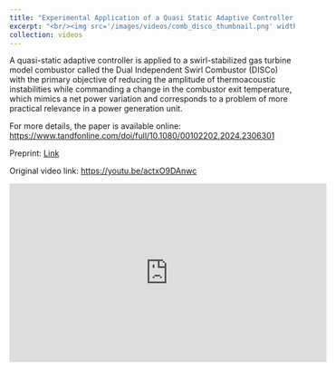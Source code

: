 ```yaml
---
title: "Experimental Application of a Quasi Static Adaptive Controller to a Dual Independent Swirl Combustor"
excerpt: "<br/><img src='/images/videos/comb_disco_thumbnail.png' width='752' height='423'>"
collection: videos
---
```


A quasi-static adaptive controller is applied to a swirl-stabilized gas turbine model combustor called the Dual Independent Swirl Combustor (DISCo) with the primary objective of reducing the amplitude of thermoacoustic instabilities while commanding a change in the combustor exit temperature, which mimics a net power variation and corresponds to a problem of more practical relevance in a power generation unit.

For more details, the paper is available online: <a href = "https://www.tandfonline.com/doi/full/10.1080/00102202.2024.2306301"> https://www.tandfonline.com/doi/full/10.1080/00102202.2024.2306301 </a>

Preprint: <a href = "https://dsbaero.engin.umich.edu/wp-content/uploads/sites/441/2024/04/Experimental-Application-of-a-Quasi-Static-Adaptive-Controller-to-a-Dual-Independent-Swirl-Combustor.pdf"> Link </a>

Original video link: <a href = "https://youtu.be/actxO9DAnwc"> https://youtu.be/actxO9DAnwc </a>

<iframe width="560" height="315" 
    src="https://www.youtube.com/embed/actxO9DAnwc?si=gVGVGuu8adDZtcC7" 
    title="YouTube video player" 
    frameborder="0" 
    allow="accelerometer; autoplay; clipboard-write; encrypted-media; gyroscope; picture-in-picture; web-share" 
    referrerpolicy="strict-origin-when-cross-origin" 
    allowfullscreen>
</iframe>
